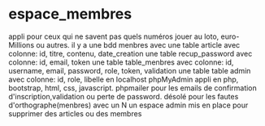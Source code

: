 # espace_membres
appli pour ceux qui ne savent pas quels numéros jouer au loto, euro-Millions ou autres.
il y a une bdd menbres avec une table article avec colonne: id, titre, contenu, date_creation
une table recup_password avec colonne: id, email, token
une table table_menbres avec colonne: id, username, email, password, role, token, validation
une table table admin avec colonne: id, role, libelle
en localhost phpMyAdmin
appli en php, bootstrap, html, css, javascript.
phpmailer pour les emails de confirmation d'inscription,validation ou perte de password.
désolé pour les fautes d'orthographe(menbres) avec un N
un espace admin mis en place pour supprimer des articles ou des membres
